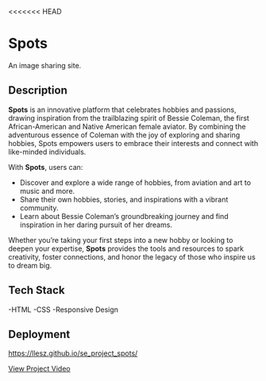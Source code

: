 <<<<<<< HEAD

# Spots

An image sharing site.

## Description

**Spots** is an innovative platform that celebrates hobbies and passions, drawing inspiration from the trailblazing spirit of Bessie Coleman, the first African-American and Native American female aviator. By combining the adventurous essence of Coleman with the joy of exploring and sharing hobbies, Spots empowers users to embrace their interests and connect with like-minded individuals.

With **Spots**, users can:

- Discover and explore a wide range of hobbies, from aviation and art to music and more.
- Share their own hobbies, stories, and inspirations with a vibrant community.
- Learn about Bessie Coleman’s groundbreaking journey and find inspiration in her daring pursuit of her dreams.

Whether you’re taking your first steps into a new hobby or looking to deepen your expertise, **Spots** provides the tools and resources to spark creativity, foster connections, and honor the legacy of those who inspire us to dream big.

## Tech Stack

-HTML
-CSS
-Responsive Design

## Deployment

https://llesz.github.io/se_project_spots/

[View Project Video](https://drive.google.com/file/d/1CZoBKJb8jyHgJ1zynBuv7t6ISW_lTr6z/view?usp=sharing)

